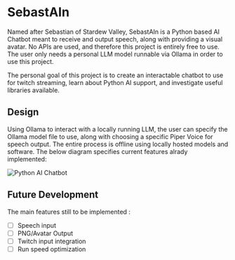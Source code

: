 # SebastAIn
Named after Sebastian of Stardew Valley, SebastAIn is a Python based AI Chatbot meant to receive and output speech, along with providing a visual avatar. No APIs are used, and therefore this project is entirely free to use. The user only needs a personal LLM model runnable via Ollama in order to use this project.

The personal goal of this project is to create an interactable chatbot to use for twitch streaming, learn about Python AI support, and investigate useful libraries available. 

## Design
 Using Ollama to interact with a locally running LLM, the user can specify the Ollama model file to use, along with choosing a specific Piper Voice for speech output. 
The entire process is offline using locally hosted models and software.
The below diagram specifies current features alrady implemented:

![Python AI Chatbot](https://github.com/user-attachments/assets/74ea022f-a02e-403c-9135-23051e103edc)

## Future Development
The main features still to be implemented :
- [ ] Speech input
- [ ] PNG/Avatar Output
- [ ] Twitch input integration
- [ ] Run speed optimization
